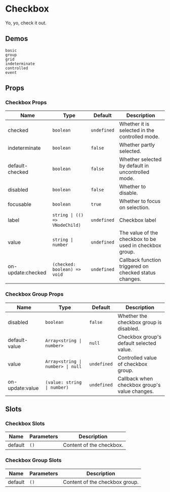 # Checkbox

Yo, yo, check it out.

## Demos

```demo
basic
group
grid
indeterminate
controlled
event
```

## Props

### Checkbox Props

| Name | Type | Default | Description |
| --- | --- | --- | --- |
| checked | `boolean` | `undefined` | Whether it is selected in the controlled mode. |
| indeterminate | `boolean` | `false` | Whether partly selected. |
| default-checked | `boolean` | `false` | Whether selected by default in uncontrolled mode. |
| disabled | `boolean` | `false` | Whether to disable. |
| focusable | `boolean` | `true` | Whether to focus on selection. |
| label | `string \| (() => VNodeChild)` | `undefined` | Checkbox label |
| value | `string \| number` | `undefined` | The value of the checkbox to be used in checkbox group. |
| on-update:checked | `(checked: boolean) => void` | `undefined` | Callback function triggered on checked status changes. |

### Checkbox Group Props

| Name | Type | Default | Description |
| --- | --- | --- | --- |
| disabled | `boolean` | `false` | Whether the checkbox group is disabled. |
| default-value | `Array<string \| number>` | `null` | Checkbox group's default selected value. |
| value | `Array<string \| number> \| null` | `undefined` | Controlled value of checkbox group. |
| on-update:value | `(value: string \| number)` | `undefined` | Callback when checkbox group's value changes. |

## Slots

### Checkbox Slots

| Name    | Parameters | Description              |
| ------- | ---------- | ------------------------ |
| default | `()`       | Content of the checkbox. |

### Checkbox Group Slots

| Name    | Parameters | Description                    |
| ------- | ---------- | ------------------------------ |
| default | `()`       | Content of the checkbox group. |
